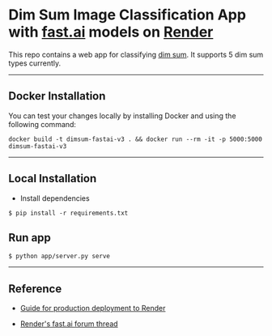 # Dim Sum Image Classification App with [fast.ai](https://www.fast.ai) models on [Render](https://render.com)

This repo contains a web app for classifying [dim sum](https://en.wikipedia.org/wiki/Dim_sum). It supports 5 dim sum types currently.

----------
## Docker Installation

You can test your changes locally by installing Docker and using the following command:

```
docker build -t dimsum-fastai-v3 . && docker run --rm -it -p 5000:5000 dimsum-fastai-v3
```

----------
## Local Installation

* Install dependencies
```
$ pip install -r requirements.txt
```

## Run app
```
$ python app/server.py serve
```

----------
## Reference

* [Guide for production deployment to Render](https://course.fast.ai/deployment_render.html)

* [Render's fast.ai forum thread](https://forums.fast.ai/t/deployment-platform-render/33953)
